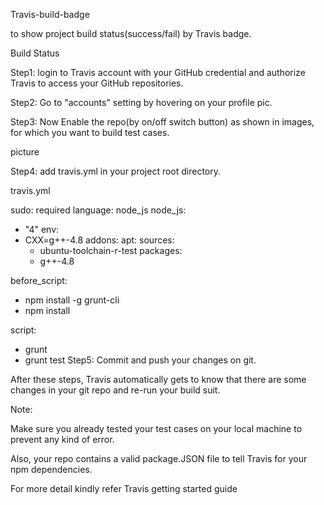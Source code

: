 Travis-build-badge

to show project build status(success/fail) by Travis badge.

Build Status

Step1: login to Travis account with your GitHub credential and authorize Travis to access your GitHub repositories.

Step2: Go to "accounts" setting by hovering on your profile pic.

Step3: Now Enable the repo(by on/off switch button) as shown in images, for which you want to build test cases.

picture

Step4: add travis.yml in your project root directory.

travis.yml

sudo: required
language: node_js
node_js:
  - "4"
env:
  - CXX=g++-4.8
addons:
  apt:
    sources:
      - ubuntu-toolchain-r-test
    packages:
      - g++-4.8

before_script:
  - npm install -g grunt-cli
  - npm install

script: 
 - grunt 
 - grunt test
Step5: Commit and push your changes on git.

After these steps, Travis automatically gets to know that there are some changes in your git repo and re-run your build suit.

Note:

Make sure you already tested your test cases on your local machine to prevent any kind of error.

Also, your repo contains a valid package.JSON file to tell Travis for your npm dependencies.

For more detail kindly refer Travis getting started guide
